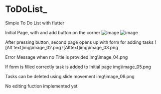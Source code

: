# ToDoList_
Simple To Do List with flutter

Initial Page, with and add button on the corner
![image](img\image_01.png)
![image](https://github.com/Lucas-SouzaCarvalho/ToDoList_/assets/115093132/5ac994c7-4ca2-45b7-b972-19c07647804b)


After pressing button, second page opens up with form for adding tasks
![Alt text]img\image_02.png
![Alttext]img\image_03.png

Error Message when no Title is provided
img\image_04.png

If form is filled correctly task is added to Initial page
img\image_05.png

Tasks can be deleted using slide movement
img\image_06.png

No editing fuction implemented yet
